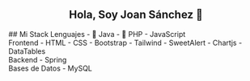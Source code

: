 <section align="center">
  <h1 align="center">Hola, Soy Joan Sánchez 👋</h1>
</section>
## Mi Stack
Lenguajes
- 🍵 Java
- 🐘 PHP  
- JavaScript
<br>
Frontend
- HTML
- CSS
- Bootstrap
- Tailwind
- SweetAlert
- Chartjs
- DataTables
<br>
Backend
- Spring
<br>
Bases de Datos
- MySQL
<!--
**DarielGallegos/DarielGallegos** is a ✨ _special_ ✨ repository because its `README.md` (this file) appears on your GitHub profile.

Here are some ideas to get you started:

- 🔭 I’m currently working on ...
- 🌱 I’m currently learning ...
- 👯 I’m looking to collaborate on ...
- 🤔 I’m looking for help with ...
- 💬 Ask me about ...
- 📫 How to reach me: ...
- 😄 Pronouns: ...
- ⚡ Fun fact: ...
-->
